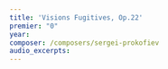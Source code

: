 ```yaml
---
title: 'Visions Fugitives, Op.22'
premier: "0"
year: 
composer: /composers/sergei-prokofiev
audio_excerpts: 
---
```

